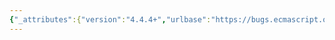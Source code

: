 ```yaml
---
{"_attributes":{"version":"4.4.4+","urlbase":"https://bugs.ecmascript.org/","maintainer":"dherman@mozilla.com"},"bug":{"bug_id":806,"creation_ts":"2012-10-16 14:20:00 -0700","short_desc":"15.1.3: uri*","delta_ts":"2015-02-18 18:21:48 -0800","product":"Draft for 7th Edition","component":"Deferred from 6th edition","version":"unspecified","rep_platform":"All","op_sys":"All","bug_status":"CONFIRMED","priority":"Normal","bug_severity":"enhancement","everconfirmed":true,"reporter":{"uid":"jmdyck","name":"Michael Dyck"},"assigned_to":{"uid":"allen","name":"Allen Wirfs-Brock"},"long_desc":[{"commentid":1948,"comment_count":0,"who":{"uid":"jmdyck","name":"Michael Dyck"},"bug_when":"2012-10-16 14:20:08 -0700","thetext":"In 15.1.3 \"URI Handling Function Properties\",\nthe \"Syntax\" sub-section defines the nonterminals whose names begin with \"uri\".\n\nEverywhere else in the spec, nonterminals have names beginning with\nan uppercase letter. Why are the uri* nonterminals the exception?\n\nAlso, am I right in thinking that the nonterminals 'uri', 'uriCharacter', and\n'uriEscaped' are not actually used in the spec?"}]}}
---
```

